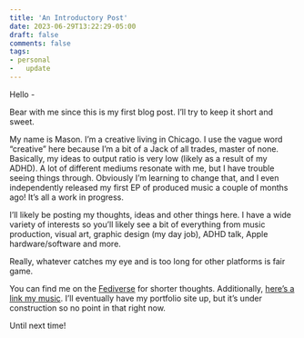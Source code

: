 ```yaml
---
title: 'An Introductory Post'
date: 2023-06-29T13:22:29-05:00
draft: false
comments: false
tags:
- personal
-	update
---
```


Hello - 

Bear with me since this is my first blog post. I’ll try to keep it short and sweet. 

My name is Mason. I’m a creative living in Chicago. I use the vague word “creative” here because I’m a bit of a Jack of all trades, master of none. Basically, my ideas to output ratio is very low (likely as a result of my ADHD). A lot of different mediums resonate with me, but I have trouble seeing things through. Obviously I’m learning to change that, and I even independently released my first EP of produced music a couple of months ago! It’s all a work in progress. 

I’ll likely be posting my thoughts, ideas and other things here. I have a wide variety of interests so you’ll likely see a bit of everything from music production, visual art, graphic design (my day job), ADHD talk, Apple hardware/software and more. 

Really, whatever catches my eye and is too long for other platforms is fair game. 

You can find me on the [Fediverse](https://mas.to/@msnws) for shorter thoughts. Additionally, [here’s a link my music](linktr.ee/violetnoise). I’ll eventually have my portfolio site up, but it’s under construction so no point in that right now. 

Until next time!
